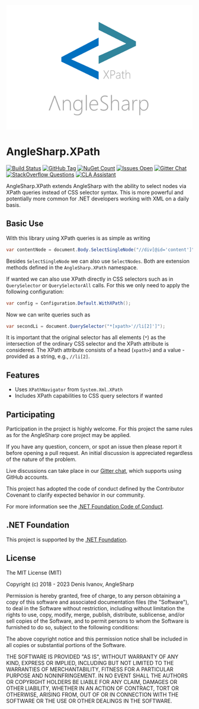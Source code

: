 ![logo](https://raw.githubusercontent.com/AngleSharp/AngleSharp.XPath/master/header.png)

# AngleSharp.XPath

[![Build Status](https://travis-ci.org/AngleSharp/AngleSharp.XPath.svg?branch=master&style=flat-square)](https://travis-ci.org/AngleSharp/AngleSharp.XPath)
[![GitHub Tag](https://img.shields.io/github/tag/AngleSharp/AngleSharp.XPath.svg?style=flat-square)](https://github.com/AngleSharp/AngleSharp.XPath/releases)
[![NuGet Count](https://img.shields.io/nuget/dt/AngleSharp.XPath.svg?style=flat-square)](https://www.nuget.org/packages/AngleSharp.XPath/)
[![Issues Open](https://img.shields.io/github/issues/AngleSharp/AngleSharp.XPath.svg?style=flat-square)](https://github.com/AngleSharp/AngleSharp.XPath/issues)
[![Gitter Chat](http://img.shields.io/badge/gitter-AngleSharp/AngleSharp-blue.svg?style=flat-square)](https://gitter.im/AngleSharp/AngleSharp)
[![StackOverflow Questions](https://img.shields.io/stackexchange/stackoverflow/t/anglesharp.svg?style=flat-square)](https://stackoverflow.com/tags/anglesharp)
[![CLA Assistant](https://cla-assistant.io/readme/badge/AngleSharp/AngleSharp.XPath?style=flat-square)](https://cla-assistant.io/AngleSharp/AngleSharp.XPath)

AngleSharp.XPath extends AngleSharp with the ability to select nodes via XPath queries instead of CSS selector syntax. This is more powerful and potentially more common for .NET developers working with XML on a daily basis.

## Basic Use

With this library using XPath queries is as simple as writing

```cs
var contentNode = document.Body.SelectSingleNode("//div[@id='content']");
```

Besides `SelectSingleNode` we can also use `SelectNodes`. Both are extension methods defined in the `AngleSharp.XPath` namespace.

If wanted we can also use XPath directly in CSS selectors such as in `QuerySelector` or `QuerySelectorAll` calls. For this we only need to apply the following configuration:

```cs
var config = Configuration.Default.WithXPath();
```

Now we can write queries such as

```cs
var secondLi = document.QuerySelector("*[xpath>'//li[2]']");
```

It is important that the original selector has all elements (`*`) as the intersection of the ordinary CSS selector and the XPath attribute is considered. The XPath attribute consists of a head (`xpath>`) and a value - provided as a string, e.g., `//li[2]`.

## Features

- Uses `XPathNavigator` from `System.Xml.XPath`
- Includes XPath capabilities to CSS query selectors if wanted

## Participating

Participation in the project is highly welcome. For this project the same rules as for the AngleSharp core project may be applied.

If you have any question, concern, or spot an issue then please report it before opening a pull request. An initial discussion is appreciated regardless of the nature of the problem.

Live discussions can take place in our [Gitter chat](https://gitter.im/AngleSharp/AngleSharp), which supports using GitHub accounts.

This project has adopted the code of conduct defined by the Contributor Covenant to clarify expected behavior in our community.

For more information see the [.NET Foundation Code of Conduct](https://dotnetfoundation.org/code-of-conduct).

## .NET Foundation

This project is supported by the [.NET Foundation](https://dotnetfoundation.org).

## License

The MIT License (MIT)

Copyright (c) 2018 - 2023 Denis Ivanov, AngleSharp

Permission is hereby granted, free of charge, to any person obtaining a copy of this software and associated documentation files (the "Software"), to deal in the Software without restriction, including without limitation the rights to use, copy, modify, merge, publish, distribute, sublicense, and/or sell copies of the Software, and to permit persons to whom the Software is furnished to do so, subject to the following conditions:

The above copyright notice and this permission notice shall be included in all copies or substantial portions of the Software.

THE SOFTWARE IS PROVIDED "AS IS", WITHOUT WARRANTY OF ANY KIND, EXPRESS OR IMPLIED, INCLUDING BUT NOT LIMITED TO THE WARRANTIES OF MERCHANTABILITY, FITNESS FOR A PARTICULAR PURPOSE AND NONINFRINGEMENT. IN NO EVENT SHALL THE AUTHORS OR COPYRIGHT HOLDERS BE LIABLE FOR ANY CLAIM, DAMAGES OR OTHER LIABILITY, WHETHER IN AN ACTION OF CONTRACT, TORT OR OTHERWISE, ARISING FROM, OUT OF OR IN CONNECTION WITH THE SOFTWARE OR THE USE OR OTHER DEALINGS IN THE SOFTWARE.

